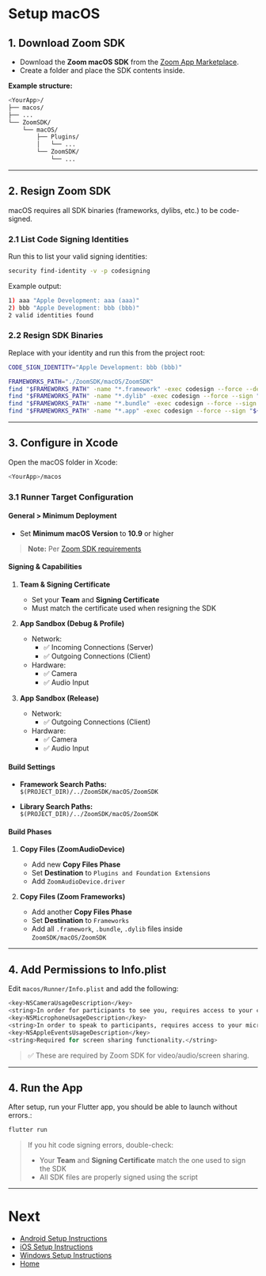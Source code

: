 # Setup macOS

## 1. Download Zoom SDK

- Download the **Zoom macOS SDK** from the [Zoom App Marketplace](https://marketplace.zoom.us/).
- Create a folder and place the SDK contents inside.

**Example structure:**

```bash
<YourApp>/  
├── macos/  
├── ...  
└── ZoomSDK/  
    └── macOS/  
        ├── Plugins/  
        │   └── ...  
        └── ZoomSDK/  
            └── ...
```

---

## 2. Resign Zoom SDK

macOS requires all SDK binaries (frameworks, dylibs, etc.) to be code-signed.

### 2.1 List Code Signing Identities

Run this to list your valid signing identities:

```bash
security find-identity -v -p codesigning
```

Example output:

```bash
1) aaa "Apple Development: aaa (aaa)"  
2) bbb "Apple Development: bbb (bbb)"  
2 valid identities found
```

### 2.2 Resign SDK Binaries

Replace with your identity and run this from the project root:

```bash
CODE_SIGN_IDENTITY="Apple Development: bbb (bbb)"

FRAMEWORKS_PATH="./ZoomSDK/macOS/ZoomSDK"
find "$FRAMEWORKS_PATH" -name "*.framework" -exec codesign --force --deep --sign "${CODE_SIGN_IDENTITY}" {} \;
find "$FRAMEWORKS_PATH" -name "*.dylib" -exec codesign --force --sign "${CODE_SIGN_IDENTITY}" {} \;
find "$FRAMEWORKS_PATH" -name "*.bundle" -exec codesign --force --sign "${CODE_SIGN_IDENTITY}" {} \;
find "$FRAMEWORKS_PATH" -name "*.app" -exec codesign --force --sign "${CODE_SIGN_IDENTITY}" {} \;
```

---

## 3. Configure in Xcode

Open the macOS folder in Xcode:

```bash
<YourApp>/macos
```

### 3.1 Runner Target Configuration

#### General > Minimum Deployment

- Set **Minimum macOS Version** to **10.9** or higher  
> **Note:** Per [Zoom SDK requirements](https://developers.zoom.us/docs/meeting-sdk/macos/get-started/)

#### Signing & Capabilities

1. **Team & Signing Certificate**
   - Set your **Team** and **Signing Certificate**
   - Must match the certificate used when resigning the SDK

2. **App Sandbox (Debug & Profile)**
   - Network:
     - ✅ Incoming Connections (Server)
     - ✅ Outgoing Connections (Client)
   - Hardware:
     - ✅ Camera
     - ✅ Audio Input

3. **App Sandbox (Release)**
   - Network:
     - ✅ Outgoing Connections (Client)
   - Hardware:
     - ✅ Camera
     - ✅ Audio Input

#### Build Settings

- **Framework Search Paths:**  
  `$(PROJECT_DIR)/../ZoomSDK/macOS/ZoomSDK`

- **Library Search Paths:**  
  `$(PROJECT_DIR)/../ZoomSDK/macOS/ZoomSDK`

#### Build Phases

1. **Copy Files (ZoomAudioDevice)**
   - Add new **Copy Files Phase**
   - Set **Destination** to `Plugins and Foundation Extensions`
   - Add `ZoomAudioDevice.driver`

2. **Copy Files (Zoom Frameworks)**
   - Add another **Copy Files Phase**
   - Set **Destination** to `Frameworks`
   - Add all `.framework`, `.bundle`, `.dylib` files inside `ZoomSDK/macOS/ZoomSDK`

---

## 4. Add Permissions to Info.plist

Edit `macos/Runner/Info.plist` and add the following:

```bash
<key>NSCameraUsageDescription</key>
<string>In order for participants to see you, requires access to your camera.</string>
<key>NSMicrophoneUsageDescription</key>
<string>In order to speak to participants, requires access to your microphone.</string>
<key>NSAppleEventsUsageDescription</key>
<string>Required for screen sharing functionality.</string>
```

> ✅ These are required by Zoom SDK for video/audio/screen sharing.

---

## 4. Run the App

After setup, run your Flutter app, you should be able to launch without errors.:

```bash
flutter run
```

> If you hit code signing errors, double-check:
> - Your **Team** and **Signing Certificate** match the one used to sign the SDK
> - All SDK files are properly signed using the script

---

# Next

- [Android Setup Instructions](./README_ANDROID.md)
- [iOS Setup Instructions](./README_IOS.md)
- [Windows Setup Instructions](./README_WINDOWS.md)
- [Home](./README.md)
